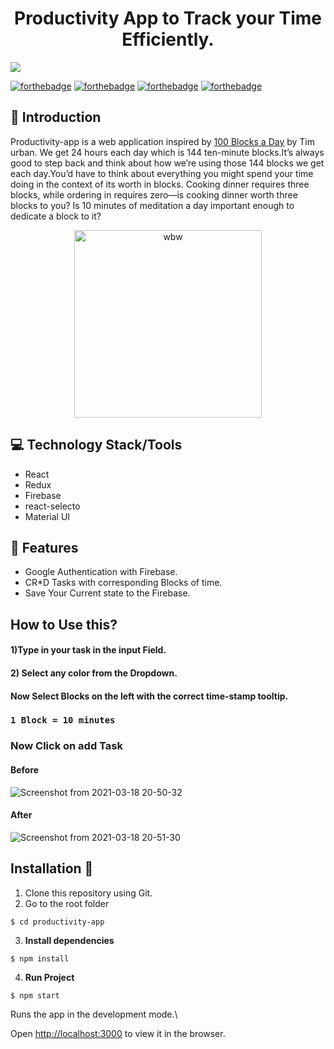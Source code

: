 <div align="center">
  <h1>Productivity App to Track your Time Efficiently.</h1>
  
  <!-- [Live Demo Link](https://productivity-app-rose.vercel.app/) -->
  
</div>

<!-- Banner -->
<div class="container-fluid">
  <img class="mx-auto" src="https://i.imgur.com/pZrwK5R.png">
</div>

[![forthebadge](https://forthebadge.com/images/badges/built-by-developers.svg)](https://forthebadge.com)
[![forthebadge](https://forthebadge.com/images/badges/built-with-love.svg)](https://forthebadge.com)
[![forthebadge](https://forthebadge.com/images/badges/built-with-swag.svg)](https://forthebadge.com)
[![forthebadge](https://forthebadge.com/images/badges/made-with-javascript.svg)](https://forthebadge.com)

## 📌 Introduction

Productivity-app is a web application inspired by [100 Blocks a Day](https://waitbutwhy.com/2016/10/100-blocks-day.html) by Tim urban. We get 24 hours each day which is 144 ten-minute blocks.It’s always good to step back and think about how we’re using those 144 blocks we get each day.You’d have to think about everything you might spend your time doing in the context of its worth in blocks. Cooking dinner requires three blocks, while ordering in requires zero—is cooking dinner worth three blocks to you? Is 10 minutes of meditation a day important enough to dedicate a block to it?

<div align="center">
<img src="https://mk0waitbutwhy9c3hjku.kinstacdn.com/wp-content/uploads/2016/10/100-blocks-a-day-329x600.png" height="300" alt="wbw" />
</div>

## 💻 Technology Stack/Tools

- React
- Redux
- Firebase
- react-selecto
- Material UI

## 🎯 Features

- Google Authentication with Firebase.
- CR\*D Tasks with corresponding Blocks of time.
- Save Your Current state to the Firebase.

## How to Use this?

#### 1)Type in your task in the input Field.

#### 2) Select any color from the Dropdown.

#### Now Select Blocks on the left with the correct time-stamp tooltip.

### `1 Block = 10 minutes`

### Now Click on add Task

#### Before

![Screenshot from 2021-03-18 20-50-32](https://i.imgur.com/LJo3T1M.png)

#### After

![Screenshot from 2021-03-18 20-51-30](https://i.imgur.com/2yjE6Qb.png)

## Installation 🔧

1. Clone this repository using Git.
2. Go to the root folder

```
$ cd productivity-app
```

3. **Install dependencies**

```
$ npm install
```

4. **Run Project**

```
$ npm start
```

Runs the app in the development mode.\

Open [http://localhost:3000](http://localhost:3000) to view it in the browser.
